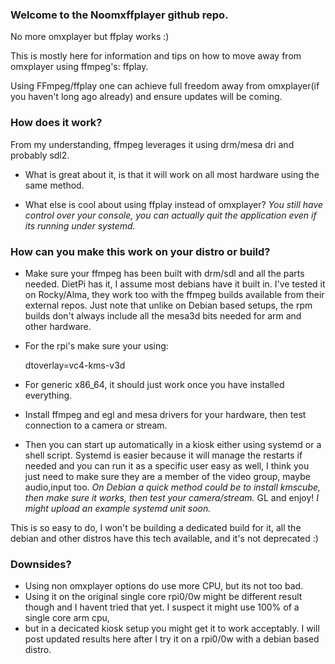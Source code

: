 ### Welcome to the Noomxffplayer github repo.

No more omxplayer but ffplay works :)

This is mostly here for information and tips on how to move away from omxplayer using ffmpeg's: ffplay.

Using FFmpeg/ffplay one can achieve full freedom away from omxplayer(if you haven't long ago already) and ensure updates will be coming.

### How does it work? 
From my understanding, ffmpeg leverages it using drm/mesa dri and probably sdl2.

* What is great about it, is that it will work on all most hardware using the same method.

* What else is cool about using ffplay instead of omxplayer? 
  *You still have control over your console, you can actually quit the application even if its running under systemd.*

### How can you make this work on your distro or build?

* Make sure your ffmpeg has been built with drm/sdl and all the parts needed. DietPi has it, I assume most debians have it built in. I've tested it
  on Rocky/Alma, they work too with the ffmpeg builds available from their external repos. Just note that unlike on Debian based setups, the rpm builds
  don't always include all the mesa3d bits needed for arm and other hardware.
  
* For the rpi's make sure your using:

   dtoverlay=vc4-kms-v3d 

* For generic x86_64, it should just work once you have installed everything.
* Install ffmpeg and egl and mesa drivers for your hardware, then test connection to a camera or stream.
* Then you can start up automatically in a kiosk either using systemd or a shell script. Systemd is easier because it will manage the restarts if needed
and you can run it as a specific user easy as well,  I think you just need to make sure they are a member of the video group, maybe audio,input too.
*On Debian a quick method could be to install kmscube, then make sure it works, then test your camera/stream.*
GL and enjoy!
*I might upload an example systemd unit soon.*

This is so easy to do, I won't be building a dedicated build for it, all the debian and other distros have this tech available, and it's not deprecated :)

### Downsides?
* Using non omxplayer options do use more CPU, but its not too bad.
* Using it on the original single core rpi0/0w might be different result though and I havent tried that yet. I suspect it might use 100% of a single core arm cpu,
* but in a decicated kiosk setup you might get it to work acceptably. I will post updated results here after I try it on a rpi0/0w with a debian based distro.





